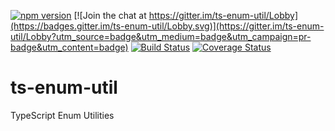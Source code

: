 [![npm version](https://img.shields.io/npm/v/ts-enum-util.svg)](https://www.npmjs.com/package/ts-enum-util)
[![Join the chat at https://gitter.im/ts-enum-util/Lobby](https://badges.gitter.im/ts-enum-util/Lobby.svg)](https://gitter.im/ts-enum-util/Lobby?utm_source=badge&utm_medium=badge&utm_campaign=pr-badge&utm_content=badge)
[![Build Status](https://travis-ci.org/UselessPickles/ts-enum-util.svg?branch=master)](https://travis-ci.org/UselessPickles/ts-enum-util)
[![Coverage Status](https://coveralls.io/repos/github/UselessPickles/ts-enum-util/badge.svg?branch=master)](https://coveralls.io/github/UselessPickles/ts-enum-util?branch=master)

# ts-enum-util
TypeScript Enum Utilities
